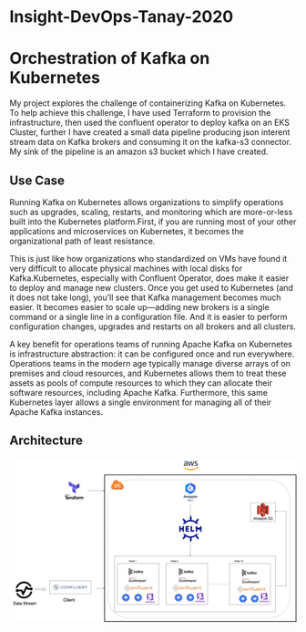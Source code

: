 # Insight-DevOps-Tanay-2020

# Orchestration of Kafka on Kubernetes

My project explores the challenge of containerizing Kafka on Kubernetes.  To help achieve this challenge, I have used Terraform to provision the infrastructure, then used the confluent operator to deploy kafka on an EKS Cluster, further I have created a small data pipeline producing json interent stream data on Kafka brokers and consuming it on the kafka-s3 connector. My sink of the pipeline is an amazon s3 bucket which I have created.

## Use Case

Running Kafka on Kubernetes allows organizations to simplify operations such as upgrades, scaling, restarts, and monitoring which are more-or-less built into the Kubernetes platform.First, if you are running most of your other applications and microservices on Kubernetes, it becomes the organizational path of least resistance. 

This is just like how organizations who standardized on VMs have found it very difficult to allocate physical machines with local disks for Kafka.Kubernetes, especially with Confluent Operator, does make it easier to deploy and manage new clusters. Once you get used to Kubernetes (and it does not take long), you’ll see that Kafka management becomes much easier. It becomes easier to scale up—adding new brokers is a single command or a single line in a configuration file. And it is easier to perform configuration changes, upgrades and restarts on all brokers and all clusters.

A key benefit for operations teams of running Apache Kafka on Kubernetes is infrastructure abstraction: it can be configured once and run everywhere. Operations teams in the modern age typically manage diverse arrays of on premises and cloud resources, and Kubernetes allows them to treat these assets as pools of compute resources to which they can allocate their software resources, including Apache Kafka. Furthermore, this same Kubernetes layer allows a single environment for managing all of their Apache Kafka instances.

## Architecture

![architecture](https://github.com/tanaypatel1996/Insight-DevOps-Tanay-2020/blob/master/images/Tanay%20insight%20latest%20latest.png)
